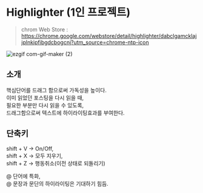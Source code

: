 # Highlighter (1인 프로젝트)
>chrom Web Store : https://chrome.google.com/webstore/detail/highlighter/dabclgamcklajjplnkipfibgdcbogcnj?utm_source=chrome-ntp-icon

![ezgif com-gif-maker (2)](https://user-images.githubusercontent.com/54474732/123283267-33e4ed00-d546-11eb-8104-a46cbdf509a6.gif)

## 소개
핵심단어를 드래그 함으로써 가독성을 높이다.  
이미 읽었던 포스팅을 다시 읽을 때,   
필요한 부분만 다시 읽을 수 있도록,  
드래그함으로써 텍스트에 하이라이팅효과를 부여한다.  

## 단축키 
shift + V ->  On/Off,  
shift + X -> 모두 지우기,  
shift + Z -> 행동취소(이전 상태로 되돌리기)  

@ 단어에 특화,  
@ 문장과 문단의 하이라이팅은 기대하기 힘듬.  
